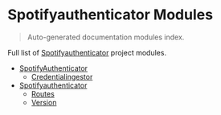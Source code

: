 # Spotifyauthenticator Modules

> Auto-generated documentation modules index.

Full list of [Spotifyauthenticator](README.md#spotifyauthenticator) project modules.

- [SpotifyAuthenticator](README.md#spotifyauthenticator)
    - [Credentialingestor](SpotifyAuthenticator/CredentialIngestor.md#credentialingestor)
- [Spotifyauthenticator](SpotifyAuthenticator/index.md#spotifyauthenticator)
    - [Routes](SpotifyAuthenticator/routes.md#routes)
    - [Version](SpotifyAuthenticator/version.md#version)
